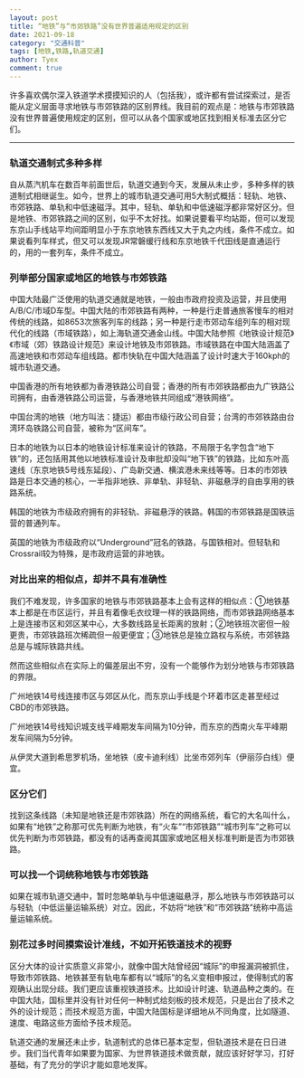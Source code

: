 ```yaml
---
layout: post
title: “地铁”与“市郊铁路”没有世界普遍适用规定的区别
date: 2021-09-18
category: "交通科普"
tags: [地铁,铁路,轨道交通]
author: Tyex
comment: true
---
```


许多喜欢偶尔深入铁道学术摸摸知识的人（包括我），或许都有尝试探索过，是否能从定义层面寻求地铁与市郊铁路的区别界线。我目前的观点是：地铁与市郊铁路没有世界普遍使用规定的区别，但可以从各个国家或地区找到相关标准去区分它们。

---
### 轨道交通制式多种多样

自从蒸汽机车在数百年前面世后，轨道交通到今天，发展从未止步，多种多样的铁道制式相继诞生。如今，世界上的城市轨道交通可用5大制式概括：轻轨、地铁、市郊铁路、单轨和中低速磁浮。其中，轻轨、单轨和中低速磁浮都非常好区分。但是地铁、市郊铁路之间的区别，似乎不太好找。如果说要看平均站距，但可以发现东京山手线站平均间距明显小于东京地铁东西线又大于丸之内线，条件不成立。如果说看列车样式，但又可以发现JR常磐缓行线和东京地铁千代田线是直通运行的，用的一套列车，条件不成立。

### 列举部分国家或地区的地铁与市郊铁路

中国大陆最广泛使用的轨道交通就是地铁，一般由市政府投资及运营，并且使用A/B/C/市域D车型。中国大陆的市郊铁路有两种，一种是行走普通旅客慢车的相对传统的线路，如8653次旅客列车的线路；另一种是行走市郊动车组列车的相对现代化的线路（市域铁路），如上海轨道交通金山线。中国大陆参照《地铁设计规范》《市域（郊）铁路设计规范》来设计地铁及市郊铁路。市域铁路在中国大陆涵盖了高速地铁和市郊动车组线路。都市快轨在中国大陆涵盖了设计时速大于160kph的城市轨道交通。

中国香港的所有地铁都为香港铁路公司自营；香港的所有市郊铁路都由九广铁路公司拥有，由香港铁路公司运营，与香港地铁共同组成“港铁网络”。

中国台湾的地铁（地方叫法：捷运）都由市级行政公司自营；台湾的市郊铁路由台湾环岛铁路公司自营，被称为“区间车”。

日本的地铁为以日本的地铁设计标准来设计的铁路，不局限于名字包含“地下铁”的，还包括用其他以地铁标准设计及审批却没叫“地下铁”的铁路，比如东叶高速线（东京地铁5号线东延段）、广岛新交通、横滨港未来线等等。日本的市郊铁路是日本交通的核心，一半指非地铁、非单轨、非轻轨、非磁悬浮的自由享用的铁路系统。

韩国的地铁为市级政府拥有的非轻轨、非磁悬浮的铁路。韩国的市郊铁路是国铁运营的普通列车。

英国的地铁为市级政府以“Underground”冠名的铁路，与国铁相对。但轻轨和Crossrail较为特殊，是市政府运营的非地铁。

### 对比出来的相似点，却并不具有准确性

我们不难发现，许多国家的地铁与市郊铁路基本上会有这样的相似点：①地铁基本上都是在市区运行，并且有着像毛衣纹理一样的铁路网络，而市郊铁路网络基本上是连接市区和郊区某中心，大多数线路呈长距离的放射；②地铁班次密但一般更贵，市郊铁路班次稀疏但一般更便宜；③地铁总是独立路权与系统，市郊铁路总是与城际铁路共线。

然而这些相似点在实际上的偏差层出不穷，没有一个能够作为划分地铁与市郊铁路的界限。

广州地铁14号线连接市区与郊区从化，而东京山手线是个环着市区走甚至经过CBD的市郊铁路。

广州地铁14号线知识城支线平峰期发车间隔为10分钟，而东京的西南火车平峰期发车间隔为5分钟。

从伊灵大道到希思罗机场，坐地铁（皮卡迪利线）比坐市郊列车（伊丽莎白线）便宜。

### 区分它们

找到这条线路（未知是地铁还是市郊铁路）所在的网络系统，看它的大名叫什么，如果有“地铁”之称那可优先判断为地铁，有“火车”“市郊铁路”“城市列车”之称可以优先判断为市郊铁路，都没有的话再查阅其国家或地区相关标准判断是否为市郊铁路。

### 可以找一个词统称地铁与市郊铁路

如果在城市轨道交通中，暂时忽略单轨与中低速磁悬浮，那么地铁与市郊铁路可以与轻轨（中低运量运输系统）对立。因此，不妨将“地铁”和“市郊铁路”统称中高运量运输系统。

### 别花过多时间摸索设计准线，不如开拓铁道技术的视野

区分大体的设计实质意义非常小，就像中国大陆曾经因“城际”的申报漏洞被抓住，导致市郊铁路、地铁甚至有轨电车都有以“城际”的名义变相申报过，使得制式的客观确认出现分歧。我们更应该重视铁道技术。比如设计时速、轨道品种之类的。在中国大陆，国标里并没有针对任何一种制式给刻板的技术规范，只是出台了技术之外的设计规范；而技术规范方面，中国大陆国标是详细地从不同角度，比如隧道、速度、电路这些方面给予技术规范。

轨道交通的发展还未止步，轨道制式的总体已基本定型，但轨道技术是在日日进步。我们当代青年如果要为国家、为世界铁道技术做贡献，就应该好好学习，打好基础，有了充分的学识才能如意地发挥。